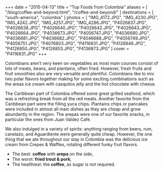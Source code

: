 +++
date    = "2015-04-13"
title   = "Top Foods from Colombia"
aliases = [ "/blog/coffee-and-beyond.html", "/coffee-and-beyond/" ]
destinations = [ "south-america", "colombia" ]
photos  = [
  "IMG_4172.JPG", "IMG_4230.JPG", "IMG_4242.JPG", "IMG_4257.JPG", "IMG_4286.JPG",
  "P4026637.JPG", "P4026638.JPG", "P4026640.JPG", "P4026642.JPG", "P4026643.JPG",
  "P4026664.JPG", "P4036673.JPG", "P4056747.JPG", "P4036680.JPG", "P4036681.JPG",
  "P4036682.JPG", "P4046688.JPG", "P4056749.JPG", "P4056751.JPG", "P4076803.JPG",
  "P4116831.JPG", "P4126846.JPG", "P4126850.JPG", "P4126853.JPG", "P4136873.JPG"
]
cover = "P4116831.JPG"
+++

Colombians aren’t very keen on vegetables as most main courses consist of lots of meats, beans, and plantains, often fried. However, fresh fruits and fruit smoothies also are very versatile and plentiful. Colombians like to mix two polar flavors together making for some exciting combinations such as the areas ice cream with casquitos jelly and the hot chocolate with cheese.
<!--more-->
The Caribbean part of Colombia offered some great grilled seafood, which was a refreshing break from all the red meats. Another favorite from the Caribbean part were the filling yuca chips. Plantains chips or pancakes were included in almost all main dishes as they are cheap and grow abundantly in the region. The arepas were one of our favorite snacks, in particular the ones from Juan Valdez Café.

We also indulged in a variety of spirits: anything ranging from beers, rum, canelazo, and Aguardiente were generally quite cheap. However, the one thing that we ate throughout our stay in Colombia was the delicious ice cream from Crepes & Waffles, rotating different funky fruit flavors.

* The best: **coffee** with **arepa** on the side,
* The worst: **fried trout & pork**,
* The healthiest: the **coffee**, as sugar is not required.